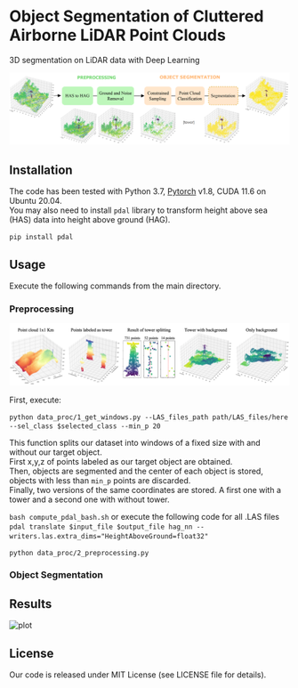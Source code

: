 # Object Segmentation of Cluttered Airborne LiDAR Point Clouds
3D segmentation on LiDAR data with Deep Learning

![plot](./doc/framework.png)

## Installation
The code has been tested with Python 3.7, [Pytorch](https://pytorch.org/) v1.8, CUDA 11.6  on Ubuntu 20.04. <br />
You may also need to install ```pdal``` library to transform height above sea (HAS) data into height above ground (HAG).<br />
```
pip install pdal
```

## Usage
Execute the following commands from the main directory.

### Preprocessing
![plot](./doc/processing.png)

First, execute:
```
python data_proc/1_get_windows.py --LAS_files_path path/LAS_files/here --sel_class $selected_class --min_p 20
```
This function splits our dataset into windows of a fixed size with and without our target object. <br />
First x,y,z of points labeled as our target object are obtained. <br />
Then, objects are segmented and the center of each object is stored, objects with less than ```min_p``` points are discarded. <br />
Finally, two versions of the same coordinates are stored. A first one with a tower and a second one with without tower. <br />

```bash compute_pdal_bash.sh``` or execute the following code for all .LAS files
```pdal translate $input_file $output_file hag_nn --writers.las.extra_dims="HeightAboveGround=float32"```

```
python data_proc/2_preprocessing.py 
```
### Object Segmentation

## Results
![plot](./doc/segmen_results.png)

## License
Our code is released under MIT License (see LICENSE file for details).
